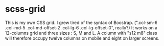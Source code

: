 # scss-grid
This is my own CSS grid. I grew tired of the syntax of Boostrap. (".col-sm-6 .col-md-5 .col-md-offset-2 .col-lg-6 .col-lg-offset-0", really?)
It works on a 12-columns grid and three sizes : S, M and L. A column with "s12 m8" class will therefore occupy twelve columns on mobile and eight on larger screens.
